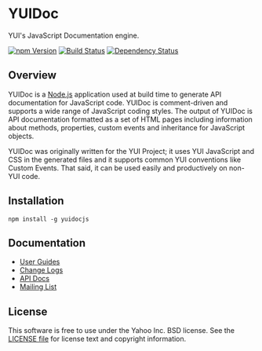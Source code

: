 YUIDoc
======

YUI's JavaScript Documentation engine.

[![npm Version](https://img.shields.io/npm/v/yuidocjs.svg?style=flat-square)](https://www.npmjs.org/package/yuidocjs)
[![Build Status](http://img.shields.io/travis/yui/yuidoc.svg?style=flat-square)](https://travis-ci.org/yui/yuidoc)
[![Dependency Status](https://img.shields.io/david/yui/yuidoc.svg?style=flat-square)](https://david-dm.org/yui/yuidoc)

Overview
--------

YUIDoc is a [Node.js](http://nodejs.org/) application used at build time to
generate API documentation for JavaScript code. YUIDoc is comment-driven and supports a wide
range of JavaScript coding styles. The output of YUIDoc is API documentation formatted as a
set of HTML pages including information about methods, properties, custom events and
inheritance for JavaScript objects.

YUIDoc was originally written for the YUI Project; it uses YUI JavaScript and CSS in the
generated files and it supports common YUI conventions like Custom Events. That said,
it can be used easily and productively on non-YUI code.

Installation
------------

    npm install -g yuidocjs

Documentation
-------------

* [User Guides](http://yui.github.io/yuidoc/)
* [Change Logs](https://github.com/yui/yuidoc/releases)
* [API Docs](http://yui.github.io/yuidoc/api/)
* [Mailing List](https://groups.google.com/forum/#!forum/yuidoc)

License
-------

This software is free to use under the Yahoo Inc. BSD license. See the [LICENSE file](LICENSE) for license text and copyright information.

